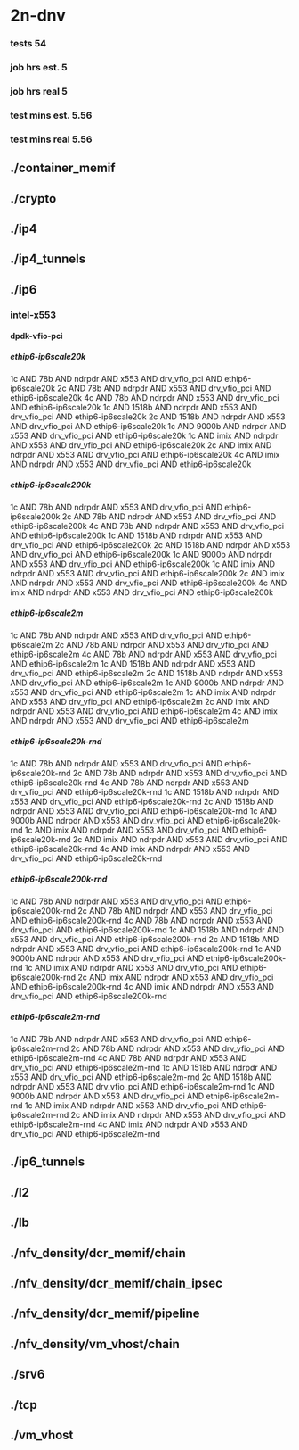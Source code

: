 # 2n-dnv
### tests 54
### job hrs est. 5
### job hrs real 5
### test mins est. 5.56
### test mins real 5.56
## ./container_memif
## ./crypto
## ./ip4
## ./ip4_tunnels
## ./ip6
### intel-x553
#### dpdk-vfio-pci
##### ethip6-ip6scale20k
1c AND 78b AND ndrpdr AND x553 AND drv_vfio_pci AND ethip6-ip6scale20k
2c AND 78b AND ndrpdr AND x553 AND drv_vfio_pci AND ethip6-ip6scale20k
4c AND 78b AND ndrpdr AND x553 AND drv_vfio_pci AND ethip6-ip6scale20k
1c AND 1518b AND ndrpdr AND x553 AND drv_vfio_pci AND ethip6-ip6scale20k
2c AND 1518b AND ndrpdr AND x553 AND drv_vfio_pci AND ethip6-ip6scale20k
1c AND 9000b AND ndrpdr AND x553 AND drv_vfio_pci AND ethip6-ip6scale20k
1c AND imix AND ndrpdr AND x553 AND drv_vfio_pci AND ethip6-ip6scale20k
2c AND imix AND ndrpdr AND x553 AND drv_vfio_pci AND ethip6-ip6scale20k
4c AND imix AND ndrpdr AND x553 AND drv_vfio_pci AND ethip6-ip6scale20k
##### ethip6-ip6scale200k
1c AND 78b AND ndrpdr AND x553 AND drv_vfio_pci AND ethip6-ip6scale200k
2c AND 78b AND ndrpdr AND x553 AND drv_vfio_pci AND ethip6-ip6scale200k
4c AND 78b AND ndrpdr AND x553 AND drv_vfio_pci AND ethip6-ip6scale200k
1c AND 1518b AND ndrpdr AND x553 AND drv_vfio_pci AND ethip6-ip6scale200k
2c AND 1518b AND ndrpdr AND x553 AND drv_vfio_pci AND ethip6-ip6scale200k
1c AND 9000b AND ndrpdr AND x553 AND drv_vfio_pci AND ethip6-ip6scale200k
1c AND imix AND ndrpdr AND x553 AND drv_vfio_pci AND ethip6-ip6scale200k
2c AND imix AND ndrpdr AND x553 AND drv_vfio_pci AND ethip6-ip6scale200k
4c AND imix AND ndrpdr AND x553 AND drv_vfio_pci AND ethip6-ip6scale200k
##### ethip6-ip6scale2m
1c AND 78b AND ndrpdr AND x553 AND drv_vfio_pci AND ethip6-ip6scale2m
2c AND 78b AND ndrpdr AND x553 AND drv_vfio_pci AND ethip6-ip6scale2m
4c AND 78b AND ndrpdr AND x553 AND drv_vfio_pci AND ethip6-ip6scale2m
1c AND 1518b AND ndrpdr AND x553 AND drv_vfio_pci AND ethip6-ip6scale2m
2c AND 1518b AND ndrpdr AND x553 AND drv_vfio_pci AND ethip6-ip6scale2m
1c AND 9000b AND ndrpdr AND x553 AND drv_vfio_pci AND ethip6-ip6scale2m
1c AND imix AND ndrpdr AND x553 AND drv_vfio_pci AND ethip6-ip6scale2m
2c AND imix AND ndrpdr AND x553 AND drv_vfio_pci AND ethip6-ip6scale2m
4c AND imix AND ndrpdr AND x553 AND drv_vfio_pci AND ethip6-ip6scale2m
##### ethip6-ip6scale20k-rnd
1c AND 78b AND ndrpdr AND x553 AND drv_vfio_pci AND ethip6-ip6scale20k-rnd
2c AND 78b AND ndrpdr AND x553 AND drv_vfio_pci AND ethip6-ip6scale20k-rnd
4c AND 78b AND ndrpdr AND x553 AND drv_vfio_pci AND ethip6-ip6scale20k-rnd
1c AND 1518b AND ndrpdr AND x553 AND drv_vfio_pci AND ethip6-ip6scale20k-rnd
2c AND 1518b AND ndrpdr AND x553 AND drv_vfio_pci AND ethip6-ip6scale20k-rnd
1c AND 9000b AND ndrpdr AND x553 AND drv_vfio_pci AND ethip6-ip6scale20k-rnd
1c AND imix AND ndrpdr AND x553 AND drv_vfio_pci AND ethip6-ip6scale20k-rnd
2c AND imix AND ndrpdr AND x553 AND drv_vfio_pci AND ethip6-ip6scale20k-rnd
4c AND imix AND ndrpdr AND x553 AND drv_vfio_pci AND ethip6-ip6scale20k-rnd
##### ethip6-ip6scale200k-rnd
1c AND 78b AND ndrpdr AND x553 AND drv_vfio_pci AND ethip6-ip6scale200k-rnd
2c AND 78b AND ndrpdr AND x553 AND drv_vfio_pci AND ethip6-ip6scale200k-rnd
4c AND 78b AND ndrpdr AND x553 AND drv_vfio_pci AND ethip6-ip6scale200k-rnd
1c AND 1518b AND ndrpdr AND x553 AND drv_vfio_pci AND ethip6-ip6scale200k-rnd
2c AND 1518b AND ndrpdr AND x553 AND drv_vfio_pci AND ethip6-ip6scale200k-rnd
1c AND 9000b AND ndrpdr AND x553 AND drv_vfio_pci AND ethip6-ip6scale200k-rnd
1c AND imix AND ndrpdr AND x553 AND drv_vfio_pci AND ethip6-ip6scale200k-rnd
2c AND imix AND ndrpdr AND x553 AND drv_vfio_pci AND ethip6-ip6scale200k-rnd
4c AND imix AND ndrpdr AND x553 AND drv_vfio_pci AND ethip6-ip6scale200k-rnd
##### ethip6-ip6scale2m-rnd
1c AND 78b AND ndrpdr AND x553 AND drv_vfio_pci AND ethip6-ip6scale2m-rnd
2c AND 78b AND ndrpdr AND x553 AND drv_vfio_pci AND ethip6-ip6scale2m-rnd
4c AND 78b AND ndrpdr AND x553 AND drv_vfio_pci AND ethip6-ip6scale2m-rnd
1c AND 1518b AND ndrpdr AND x553 AND drv_vfio_pci AND ethip6-ip6scale2m-rnd
2c AND 1518b AND ndrpdr AND x553 AND drv_vfio_pci AND ethip6-ip6scale2m-rnd
1c AND 9000b AND ndrpdr AND x553 AND drv_vfio_pci AND ethip6-ip6scale2m-rnd
1c AND imix AND ndrpdr AND x553 AND drv_vfio_pci AND ethip6-ip6scale2m-rnd
2c AND imix AND ndrpdr AND x553 AND drv_vfio_pci AND ethip6-ip6scale2m-rnd
4c AND imix AND ndrpdr AND x553 AND drv_vfio_pci AND ethip6-ip6scale2m-rnd
## ./ip6_tunnels
## ./l2
## ./lb
## ./nfv_density/dcr_memif/chain
## ./nfv_density/dcr_memif/chain_ipsec
## ./nfv_density/dcr_memif/pipeline
## ./nfv_density/vm_vhost/chain
## ./srv6
## ./tcp
## ./vm_vhost
